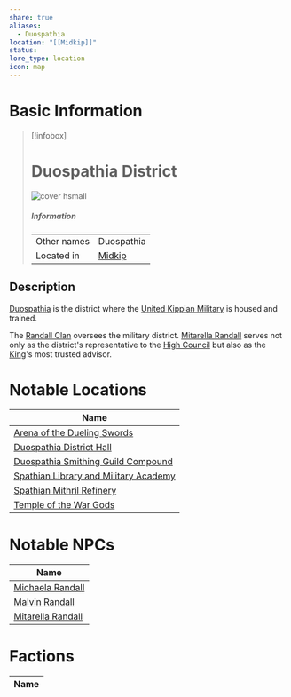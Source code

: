 ```yaml
---
share: true
aliases:
  - Duospathia
location: "[[Midkip]]"
status: 
lore_type: location
icon: map
---
```

# Basic Information
> [!infobox]
> # Duospathia District
> ![cover hsmall](insertimage.png)
> ##### Information
> |   |  |
> | ---- | ---- |
> | Other names | Duospathia|
> | Located in | [Midkip](../Settlements/Midkip.md)|
## Description
[Duospathia](Duospathia%20District.md) is the district where the [United Kippian Military](../../Factions/United%20Kippian%20Military.md) is housed and trained. 

The [Randall Clan](../../../Randall%20Clan.md) oversees the military district. [Mitarella Randall](../../../Mitarella%20Randall.md) serves not only as the district's representative to the [High Council](../../Factions/The%20High%20Council%20of%20Midkip.md) but also as the [King](../../../Riordan%20Kyp.md)'s most trusted advisor.
# Notable Locations
| Name                                                                                                    |
| ------------------------------------------------------------------------------------------------------- |
| [Arena of the Dueling Swords](../Buildings/Arena%20of%20the%20Dueling%20Swords.md)                     |
| [Duospathia District Hall](../Buildings/Duospathia%20District%20Hall.md)                           |
| [Duospathia Smithing Guild Compound](../Buildings/Duospathia%20Smithing%20Guild%20Compound.md)       |
| [Spathian Library and Military Academy](../Buildings/Spathian%20Library%20and%20Military%20Academy.md) |
| [Spathian Mithril Refinery](../Buildings/Spathian%20Mithril%20Refinery.md)                         |
| [Temple of the War Gods](../Buildings/Temple%20of%20the%20War%20Gods.md)                               |

# Notable NPCs
| Name                                             |
| ------------------------------------------------ |
| [Michaela Randall](../../../Michaela%20Randall.md)   |
| [Malvin Randall](../../NPCs/Malvin%20Randall.md)       |
| [Mitarella Randall](../../../Mitarella%20Randall.md) |

# Factions
| Name |
| ---- |

